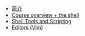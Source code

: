 - [简介](/)
- [Course overview + the shell](/docs/1-Shell.md)
- [Shell Tools and Scripting](/docs/2-ShellTools&BashScripting.md)
- [Editors (Vim)](/docs/3-Vim.md)

